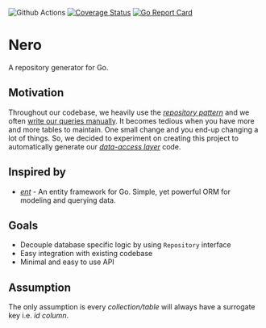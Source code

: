 ![Github Actions](https://github.com/sf9v/nero/workflows/test/badge.svg)
[![Coverage Status](https://coveralls.io/repos/github/sf9v/nero/badge.svg?branch=master)](https://coveralls.io/github/sf9v/nero?branch=master)
[![Go Report Card](https://goreportcard.com/badge/github.com/sf9v/nero)](https://goreportcard.com/report/github.com/sf9v/nero)

# Nero

A repository generator for Go.

## Motivation

Throughout our codebase, we heavily use the *[repository pattern](https://martinfowler.com/eaaCatalog/repository.html)* and we often [write our queries manually](https://golang.org/pkg/database/sql/#example_DB_QueryContext). It becomes tedious when you have more and more tables to maintain. One small change and you end-up changing a lot of things. So, we decided to experiment on creating this project to automatically generate our *[data-access layer](https://en.wikipedia.org/wiki/Data_access_layer)* code.

## Inspired by

* [*ent*](https://entgo.io) - An entity framework for Go. Simple, yet powerful ORM for modeling and querying data.

## Goals

- Decouple database specific logic by using `Repository` interface 
- Easy integration with existing codebase
- Minimal and easy to use API

## Assumption

The only assumption is every *collection/table* will always have a surrogate key i.e. *id column*.
